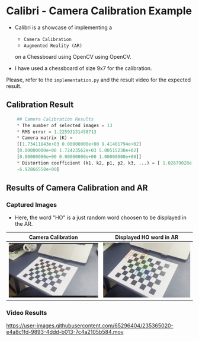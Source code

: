 # Calibri - Camera Calibration Example

- Calibri is a showcase of implementing a

  - `Camera Calibration`
  - `Augmented Reality (AR)`

  on a Chessboard using OpenCV using OpenCV.

- I have used a chessboard of size 9x7 for the calibration.

Please, refer to the `implementation.py` and the result video for the expected result.

## Calibration Result

```python
    ## Camera Calibration Results
    * The number of selected images = 13
    * RMS error = 1.22593131458713
    * Camera matrix (K) =
    [[1.73411843e+03 0.00000000e+00 9.41401794e+02]
    [0.00000000e+00 1.72423562e+03 5.00515230e+02]
    [0.00000000e+00 0.00000000e+00 1.00000000e+00]]
    * Distortion coefficient (k1, k2, p1, p2, k3, ...) = [ 1.02879028e-01  6.42472730e-01  5.65504920e-03 -6.81325775e-03
    -6.92866558e+00]
```

## Results of Camera Calibration and AR

### Captured Images

- Here, the word "HO" is a just random word choosen to be displayed in the AR.

|           Camera Calibration            |       Displayed HO word in AR        |
| :-------------------------------------: | :----------------------------------: |
| ![](data/images/camera_calibration.png) | ![](data/images/converted_image.png) |

### Video Results

https://user-images.githubusercontent.com/65296404/235365020-e4a8c1fd-9893-4ddd-b013-7c4a2105b584.mov
